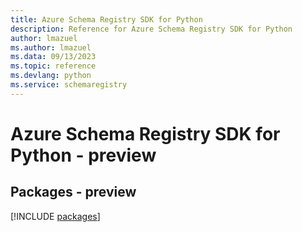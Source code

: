 ```yaml
---
title: Azure Schema Registry SDK for Python
description: Reference for Azure Schema Registry SDK for Python
author: lmazuel
ms.author: lmazuel
ms.data: 09/13/2023
ms.topic: reference
ms.devlang: python
ms.service: schemaregistry
---
```

# Azure Schema Registry SDK for Python - preview
## Packages - preview
[!INCLUDE [packages](schema-registry-index.md)]